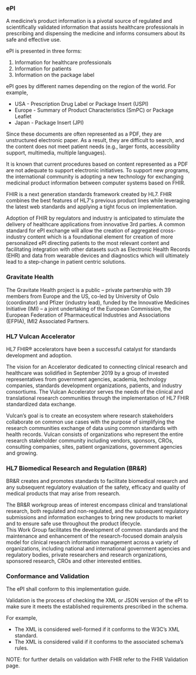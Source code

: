 ### ePI 
A medicine’s product information is a pivotal source of regulated and scientifically validated information that assists healthcare professionals in prescribing and dispensing the medicine and informs consumers about its safe and effective use. 

ePI is presented in three forms:  
1. Information for healthcare professionals
1. Information for patients
1. Information on the package label

ePI goes by different names depending on the region of the world. For example,
- USA - Prescription Drug Label or Package Insert (USPI)
- Europe - Summary of Product Characteristics (SmPC) or Package Leaflet
- Japan - Package Insert (JPI)

Since these documents are often represented as a PDF, they are unstructured electronic paper. As a result, they are difficult to search, and the content does not meet patient needs (e.g., larger fonts, accessibility support, multimedia, multiple languages). 

It is known that current procedures based on content represented as a PDF are not adequate to support electronic initiatives. To support new programs, the international community is adopting a new technology for exchanging medicinal product information between computer systems based on FHIR.  

FHIR is a next generation standards framework created by HL7. FHIR combines the best features of HL7's previous product lines while leveraging the latest web standards and applying a tight focus on implementation. 

Adoption of FHIR by regulators and industry is anticipated to stimulate the delivery of healthcare applications from innovative 3rd parties. A common standard for ePI exchange will allow the creation of aggregated cross-industry content which is a foundational element for creation of more personalized ePI directing patients to the most relevant content and facilitating integration with other datasets such as Electronic Health Records (EHR) and data from wearable devices and diagnostics which will ultimately lead to a step-change in patient centric solutions. 

### Gravitate Health 
The Gravitate Health project is a public – private partnership with 39 members from Europe and the US, co-led by University of Oslo (coordinator) and Pfizer (industry lead), funded by the Innovative Medicines Initiative (IMI) – a joint undertaking of the European Commission, the European Federation of Pharmaceutical Industries and Associations (EFPIA), IMI2 Associated Partners. 


### HL7 Vulcan Accelerator 
HL7 FHIR® accelerators have been a successful catalyst for standards development and adoption. 

The vision for an Accelerator dedicated to connecting clinical research and healthcare was solidified in September 2019 by a group of invested representatives from government agencies, academia, technology companies, standards development organizations, patients, and industry consortiums.  The Vulcan Accelerator serves the needs of the clinical and translational research communities through the implementation of HL7 FHIR standardized data exchange. 

Vulcan’s goal is to create an ecosystem where research stakeholders collaborate on common use cases with the purpose of simplifying the research communities exchange of data using common standards with health records. Vulcan consists of organizations who represent the entire research stakeholder community including vendors, sponsors, CROs, consulting companies, sites, patient organizations, government agencies and growing. 


### HL7 Biomedical Research and Regulation (BR&R) 
BR&R creates and promotes standards to facilitate biomedical research and any subsequent regulatory evaluation of the safety, efficacy and quality of medical products that may arise from research. 

The BR&R workgroup areas of interest encompass clinical and translational research, both regulated and non-regulated, and the subsequent regulatory submissions and information exchanges to bring new products to market and to ensure safe use throughout the product lifecycle.  
This Work Group facilitates the development of common standards and the maintenance and enhancement of the research-focused domain analysis model for clinical research information management across a variety of organizations, including national and international government agencies and regulatory bodies, private researchers and research organizations, sponsored research, CROs and other interested entities.  


### Conformance and Validation 
The ePI shall conform to this implementation guide. 

Validation is the process of checking the XML or JSON version of the ePI to make sure it meets the established requirements prescribed in the schema.  

For example, 
- The XML is considered well-formed if it conforms to the W3C’s XML standard.
- The XML is considered valid if it conforms to the associated schema’s rules.

NOTE: for further details on validation with FHIR refer to the FHIR Validation page. 
